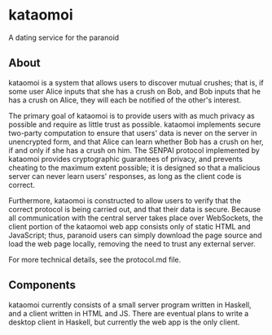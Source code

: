 # kataomoi

A dating service for the paranoid

## About

kataomoi is a system that allows users to discover mutual crushes;
that is, if some user Alice inputs that she has a crush on Bob, and
Bob inputs that he has a crush on Alice, they will each be notified
of the other's interest.

The primary goal of kataomoi is to provide users with as much privacy
as possible and require as little trust as possible. kataomoi
implements secure two-party computation to ensure that users' data is
never on the server in unencrypted form, and that Alice can learn
whether Bob has a crush on her, if and only if she has a crush on
him. The SENPAI protocol implemented by kataomoi provides
cryptographic guarantees of privacy, and prevents cheating to the
maximum extent possible; it is designed so that a malicious server can
never learn users' responses, as long as the client code is correct.

Furthermore, kataomoi is constructed to allow users to verify that the
correct protocol is being carried out, and that their data is
secure. Because all communication with the central server takes place
over WebSockets, the client portion of the kataomoi web app consists
only of static HTML and JavaScript; thus, paranoid users can simply
download the page source and load the web page locally, removing the
need to trust any external server.

For more technical details, see the protocol.md file.

## Components

kataomoi currently consists of a small server program written in
Haskell, and a client written in HTML and JS. There are eventual plans
to write a desktop client in Haskell, but currently the web app is the
only client.
